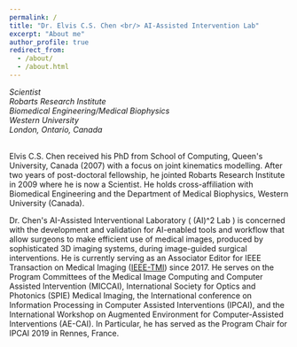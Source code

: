 ```yaml
---
permalink: /
title: "Dr. Elvis C.S. Chen <br/> AI-Assisted Intervention Lab"
excerpt: "About me"
author_profile: true
redirect_from: 
  - /about/
  - /about.html
---
```


<address>
Scientist <br/>
Robarts Research Institute<br/>
Biomedical Engineering/Medical Biophysics<br/>
Western University<br/>
London, Ontario, Canada<br/>
</address>
<br/>

Elvis C.S. Chen received his PhD from School of Computing, Queen's University, Canada (2007) with a focus on joint kinematics modelling. After two years of post-doctoral fellowship, he jointed Robarts Research Institute in 2009 where he is now a Scientist. He holds cross-affiliation with Biomedical Engineering and the Department of Medical Biophysics, Western University (Canada).

Dr. Chen's AI-Assisted Interventional Laboratory ( (AI)^2 Lab ) is concerned with the development and validation for AI-enabled tools and workflow that allow surgeons to make efficient use of medical images, produced by sophisticated 3D imaging systems, during image-guided surgical interventions.
He is currently serving as an Associator Editor for IEEE Transaction on Medical Imaging ([IEEE-TMI](https://www.embs.org/tmi/editorial-board/)) since 2017. He serves on the Program Committees of the Medical Image Computing and Computer Assisted Intervention (MICCAI), International Society for Optics and Photonics (SPIE) Medical Imaging, the International conference on Information Processing in Computer Assisted Interventions (IPCAI), and the International Workshop on Augmented Environment for Computer-Assisted Interventions (AE-CAI). In Particular, he has served as the Program Chair for IPCAI 2019 in Rennes, France.